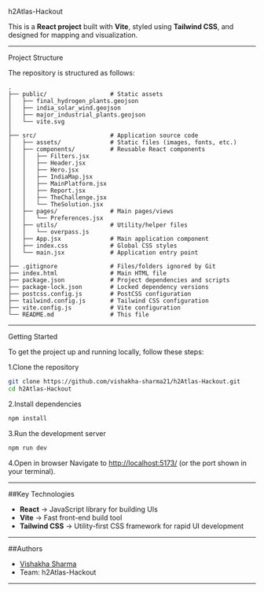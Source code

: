 h2Atlas-Hackout

This is a **React project** built with **Vite**, styled using **Tailwind CSS**, and designed for mapping and visualization.  

---

Project Structure

The repository is structured as follows:

```
.
├── public/                  # Static assets
│   ├── final_hydrogen_plants.geojson
│   ├── india_solar_wind.geojson
│   ├── major_industrial_plants.geojson
│   └── vite.svg
│
├── src/                     # Application source code
│   ├── assets/              # Static files (images, fonts, etc.)
│   ├── components/          # Reusable React components
│   │   ├── Filters.jsx
│   │   ├── Header.jsx
│   │   ├── Hero.jsx
│   │   ├── IndiaMap.jsx
│   │   ├── MainPlatform.jsx
│   │   ├── Report.jsx
│   │   ├── TheChallenge.jsx
│   │   └── TheSolution.jsx
│   ├── pages/               # Main pages/views
│   │   └── Preferences.jsx
│   ├── utils/               # Utility/helper files
│   │   └── overpass.js
│   ├── App.jsx              # Main application component
│   ├── index.css            # Global CSS styles
│   └── main.jsx             # Application entry point
│
├── .gitignore               # Files/folders ignored by Git
├── index.html               # Main HTML file
├── package.json             # Project dependencies and scripts
├── package-lock.json        # Locked dependency versions
├── postcss.config.js        # PostCSS configuration
├── tailwind.config.js       # Tailwind CSS configuration
├── vite.config.js           # Vite configuration
└── README.md                # This file
```

---

Getting Started

To get the project up and running locally, follow these steps:

1.Clone the repository
```bash
git clone https://github.com/vishakha-sharma21/h2Atlas-Hackout.git
cd h2Atlas-Hackout
```

2.Install dependencies
```bash
npm install
```

3.Run the development server
```bash
npm run dev
```

4.Open in browser
Navigate to [http://localhost:5173/](http://localhost:5173/) (or the port shown in your terminal).

---

##Key Technologies

- **React** → JavaScript library for building UIs  
- **Vite** → Fast front-end build tool  
- **Tailwind CSS** → Utility-first CSS framework for rapid UI development  

---

##Authors

- [Vishakha Sharma](https://github.com/vishakha-sharma21)  
- Team: h2Atlas-Hackout  

---
